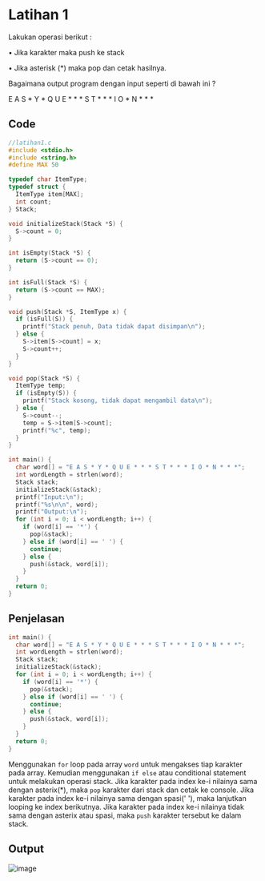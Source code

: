 # Latihan 1
Lakukan operasi berikut :

• Jika karakter maka push ke stack

• Jika asterisk (*) maka pop dan cetak hasilnya.

Bagaimana output program dengan input seperti di bawah ini ?

E A S * Y * Q U E * * * S T * * * I O * N * * *

## Code 
``` c
//latihan1.c
#include <stdio.h>
#include <string.h>
#define MAX 50

typedef char ItemType;
typedef struct {
  ItemType item[MAX];
  int count;
} Stack;

void initializeStack(Stack *S) {
  S->count = 0;
}

int isEmpty(Stack *S) {
  return (S->count == 0);
}

int isFull(Stack *S) {
  return (S->count == MAX);
}

void push(Stack *S, ItemType x) {
  if (isFull(S)) {
    printf("Stack penuh, Data tidak dapat disimpan\n");
  } else {
    S->item[S->count] = x;
    S->count++;
  }
}

void pop(Stack *S) {
  ItemType temp;
  if (isEmpty(S)) {
    printf("Stack kosong, tidak dapat mengambil data\n");
  } else {
    S->count--;
    temp = S->item[S->count];
    printf("%c", temp);
  }
}

int main() {
  char word[] = "E A S * Y * Q U E * * * S T * * * I O * N * * *";
  int wordLength = strlen(word);
  Stack stack;
  initializeStack(&stack);
  printf("Input:\n");
  printf("%s\n\n", word);
  printf("Output:\n");
  for (int i = 0; i < wordLength; i++) {
    if (word[i] == '*') {
      pop(&stack);
    } else if (word[i] == ' ') {
      continue;
    } else {
      push(&stack, word[i]);
    }
  }
  return 0;
}
```

## Penjelasan
```c
int main() {
  char word[] = "E A S * Y * Q U E * * * S T * * * I O * N * * *";
  int wordLength = strlen(word);
  Stack stack;
  initializeStack(&stack);
  for (int i = 0; i < wordLength; i++) {
    if (word[i] == '*') {
      pop(&stack);
    } else if (word[i] == ' ') {
      continue;
    } else {
      push(&stack, word[i]);
    }
  }
  return 0;
}
```
Menggunakan ```for``` loop pada array ```word``` untuk mengakses tiap karakter pada array. Kemudian menggunakan ```if else``` atau conditional statement untuk melakukan operasi stack. Jika karakter pada index ke-i nilainya sama dengan asterix(\*), maka ```pop``` karakter dari stack dan cetak ke console. Jika karakter pada index ke-i nilainya sama dengan spasi(' '), maka lanjutkan looping ke index berikutnya. Jika karakter pada index ke-i nilainya tidak sama dengan asterix atau spasi, maka ```push``` karakter tersebut ke dalam stack.
## Output
![image](https://user-images.githubusercontent.com/89684302/159175707-296be16e-abab-4961-8fc1-735bbd03241c.png)
